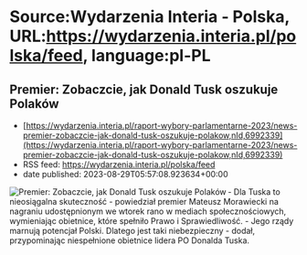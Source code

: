 # Source:Wydarzenia Interia - Polska, URL:https://wydarzenia.interia.pl/polska/feed, language:pl-PL

## Premier: Zobaczcie, jak Donald Tusk oszukuje Polaków
 - [https://wydarzenia.interia.pl/raport-wybory-parlamentarne-2023/news-premier-zobaczcie-jak-donald-tusk-oszukuje-polakow,nId,6992339](https://wydarzenia.interia.pl/raport-wybory-parlamentarne-2023/news-premier-zobaczcie-jak-donald-tusk-oszukuje-polakow,nId,6992339)
 - RSS feed: https://wydarzenia.interia.pl/polska/feed
 - date published: 2023-08-29T05:57:08.923634+00:00

<p><a href="https://wydarzenia.interia.pl/raport-wybory-parlamentarne-2023/news-premier-zobaczcie-jak-donald-tusk-oszukuje-polakow,nId,6992339"><img align="left" alt="Premier: Zobaczcie, jak Donald Tusk oszukuje Polaków" src="https://i.iplsc.com/premier-zobaczcie-jak-donald-tusk-oszukuje-polakow/000HLID810014G0M-C321.jpg" /></a>- Dla Tuska to nieosiągalna skuteczność - powiedział premier Mateusz Morawiecki na nagraniu udostępnionym we wtorek rano w mediach społecznościowych, wymieniając obietnice, które spełniło Prawo i Sprawiedliwość. -  Jego rządy marnują potencjał Polski. Dlatego jest taki niebezpieczny - dodał, przypominając niespełnione obietnice lidera PO Donalda Tuska.</p><br clear="all" />

